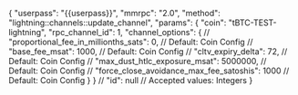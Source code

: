 {
    "userpass": "{{userpass}}",
    "mmrpc": "2.0",
    "method": "lightning::channels::update_channel",
    "params": {
        "coin": "tBTC-TEST-lightning",
        "rpc_channel_id": 1,
        "channel_options": {
            // "proportional_fee_in_millionths_sats": 0, // Default: Coin Config
            // "base_fee_msat": 1000, // Default: Coin Config
            // "cltv_expiry_delta": 72, // Default: Coin Config
            // "max_dust_htlc_exposure_msat": 5000000, // Default: Coin Config
            // "force_close_avoidance_max_fee_satoshis": 1000 // Default: Coin Config
        }
    }
    // "id": null // Accepted values: Integers
}